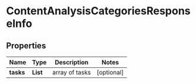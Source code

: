 # ContentAnalysisCategoriesResponseInfo


## Properties

| Name | Type | Description | Notes |
|------------ | ------------- | ------------- | -------------|
**tasks** | **List<ContentAnalysisCategoriesTaskInfo>** | array of tasks |[optional]|